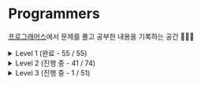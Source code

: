 # Programmers
[프로그래머스](https://programmers.co.kr/learn/challenges)에서 문제를 풀고 공부한 내용을 기록하는 공간 ✍🏻✨  

<details>
<summary> Level 1 (완료 - 55 / 55) </summary>
<div markdown='1'>  
<br>
  
| No. | Title | Type | Blog |
|:------:|:-----:|:----:|:----:|
| 01 | [x만큼 간격이 있는 n개 숫자](https://github.com/limeorange/Programmers_Algorithm/blob/main/Level%201/Lv1_01%20x%EB%A7%8C%ED%81%BC%20%EA%B0%84%EA%B2%A9%EC%9D%B4%20%EC%9E%88%EB%8A%94%20n%EA%B0%9C%20%EC%88%AB%EC%9E%90.ipynb) | 연습문제 | |
| 02 | [직사각형 별찍기](https://github.com/limeorange/Programmers_Algorithm/blob/main/Level%201/Lv1_02%20%EC%A7%81%EC%82%AC%EA%B0%81%ED%98%95%20%EB%B3%84%EC%B0%8D%EA%B8%B0.ipynb) | 연습문제 |
| 03 | [핸드폰 번호 가리기](https://github.com/limeorange/Programmers_Algorithm/blob/main/Level%201/Lv1_03%20%ED%95%B8%EB%93%9C%ED%8F%B0%20%EB%B2%88%ED%98%B8%20%EA%B0%80%EB%A6%AC%EA%B8%B0.ipynb) | 연습문제 |
| 04 | [행렬의 덧셈](https://github.com/limeorange/Programmers_Algorithm/blob/main/Level%201/Lv1_04%20%ED%96%89%EB%A0%AC%EC%9D%98%20%EB%8D%A7%EC%85%88.ipynb) | 연습문제 |
| 05 | [평균 구하기](https://github.com/limeorange/Programmers_Algorithm/blob/main/Level%201/Lv1_05%20%ED%8F%89%EA%B7%A0%20%EA%B5%AC%ED%95%98%EA%B8%B0.ipynb) | 연습문제 |
| 06 | [하샤드 수](https://github.com/limeorange/Programmers_Algorithm/blob/main/Level%201/Lv1_06%20%ED%95%98%EC%83%A4%EB%93%9C%20%EC%88%98.ipynb) | 연습문제 |
| 07 | [최대공약수와 최소공배수](https://github.com/limeorange/Programmers_Algorithm/blob/main/Level%201/Lv1_07%20%EC%B5%9C%EB%8C%80%EA%B3%B5%EC%95%BD%EC%88%98%EC%99%80%20%EC%B5%9C%EC%86%8C%EA%B3%B5%EB%B0%B0%EC%88%98.ipynb) | 연습문제 |
| 08 | [제일 작은 수 제거하기](https://github.com/limeorange/Programmers_Algorithm/blob/main/Level%201/Lv1_08%20%EC%A0%9C%EC%9D%BC%20%EC%9E%91%EC%9D%80%20%EC%88%98%20%EC%A0%9C%EA%B1%B0%ED%95%98%EA%B8%B0.ipynb) | 연습문제 |
| 09 | [정수 내림차순으로 배치하기](https://github.com/limeorange/Programmers_Algorithm/blob/main/Level%201/Lv1_09%20%EC%A0%95%EC%88%98%20%EB%82%B4%EB%A6%BC%EC%B0%A8%EC%88%9C%EC%9C%BC%EB%A1%9C%20%EB%B0%B0%EC%B9%98%ED%95%98%EA%B8%B0.ipynb) | 연습문제 |
| 10 | [콜라츠 추측](https://github.com/limeorange/Programmers_Algorithm/blob/main/Level%201/Lv1_10%20%EC%BD%9C%EB%9D%BC%EC%B8%A0%20%EC%B6%94%EC%B8%A1.ipynb) | 연습문제 |
| 11 | [정수 제곱근 판별](https://github.com/limeorange/Programmers_Algorithm/blob/main/Level%201/Lv1_11%20%EC%A0%95%EC%88%98%20%EC%A0%9C%EA%B3%B1%EA%B7%BC%20%ED%8C%90%EB%B3%84.ipynb) | 연습문제 |
| 12 | [자릿수 더하기](https://github.com/limeorange/Programmers_Algorithm/blob/main/Level%201/Lv1_12%20%EC%9E%90%EB%A6%BF%EC%88%98%20%EB%8D%94%ED%95%98%EA%B8%B0.ipynb) | 연습문제 |
| 13 | [짝수와 홀수](https://github.com/limeorange/Programmers_Algorithm/blob/main/Level%201/Lv1_13%20%EC%A7%9D%EC%88%98%EC%99%80%20%ED%99%80%EC%88%98.ipynb) | 연습문제 |
| 14 | [자연수 뒤집어 배열로 만들기](https://github.com/limeorange/Programmers_Algorithm/blob/main/Level%201/Lv1_14%20%EC%9E%90%EC%97%B0%EC%88%98%20%EB%92%A4%EC%A7%91%EC%96%B4%20%EB%B0%B0%EC%97%B4%EB%A1%9C%20%EB%A7%8C%EB%93%A4%EA%B8%B0.ipynb) | 연습문제 |
| 15 | [이상한 문자 만들기](https://github.com/limeorange/Programmers_Algorithm/blob/main/Level%201/Lv1_15%20%EC%9D%B4%EC%83%81%ED%95%9C%20%EB%AC%B8%EC%9E%90%20%EB%A7%8C%EB%93%A4%EA%B8%B0.ipynb) | 연습문제 |
| 16 | [약수의 합](https://github.com/limeorange/Programmers_Algorithm/blob/main/Level%201/Lv1_16%20%EC%95%BD%EC%88%98%EC%9D%98%20%ED%95%A9.ipynb) |  연습문제 |
| 17 | [문자열을 정수로 바꾸기](https://github.com/limeorange/Programmers_Algorithm/blob/main/Level%201/Lv1_17%20%EB%AC%B8%EC%9E%90%EC%97%B4%EC%9D%84%20%EC%A0%95%EC%88%98%EB%A1%9C%20%EB%B0%94%EA%BE%B8%EA%B8%B0.ipynb) | 연습문제 |
| 18 | [소수 찾기](https://github.com/limeorange/Programmers_Algorithm/blob/main/Level%201/Lv1_18%20%EC%86%8C%EC%88%98%20%EC%B0%BE%EA%B8%B0.ipynb) | 연습문제 |
| 19 | [수박수박수박수박수박수?](https://github.com/limeorange/Programmers_Algorithm/blob/main/Level%201/Lv1_19%20%EC%88%98%EB%B0%95%EC%88%98%EB%B0%95%EC%88%98%EB%B0%95%EC%88%98%EB%B0%95%EC%88%98%EB%B0%95%EC%88%98%3F.ipynb) | 연습문제 |
| 20 | [시저 암호](https://github.com/limeorange/Programmers_Algorithm/blob/main/Level%201/Lv1_20%20%EC%8B%9C%EC%A0%80%20%EC%95%94%ED%98%B8.ipynb) | 연습문제 |
| 21 | [문자열 다루기 기본](https://github.com/limeorange/Programmers_Algorithm/blob/main/Level%201/Lv1_21%20%EB%AC%B8%EC%9E%90%EC%97%B4%20%EB%8B%A4%EB%A3%A8%EA%B8%B0%20%EA%B8%B0%EB%B3%B8.ipynb) | 연습문제 |
| 22 | [서울에서 김서방 찾기](https://github.com/limeorange/Programmers_Algorithm/blob/main/Level%201/Lv1_22%20%EC%84%9C%EC%9A%B8%EC%97%90%EC%84%9C%20%EA%B9%80%EC%84%9C%EB%B0%A9%20%EC%B0%BE%EA%B8%B0.ipynb) | 연습문제 |
| 23 | [문자열 내 p와 y의 개수](https://github.com/limeorange/Programmers_Algorithm/blob/main/Level%201/Lv1_23%20%EB%AC%B8%EC%9E%90%EC%97%B4%20%EB%82%B4%20p%EC%99%80%20y%EC%9D%98%20%EA%B0%9C%EC%88%98.ipynb) | 연습문제 |
| 24 | [문자열 내림차순으로 배치하기](https://github.com/limeorange/Programmers_Algorithm/blob/main/Level%201/Lv1_24%20%EB%AC%B8%EC%9E%90%EC%97%B4%20%EB%82%B4%EB%A6%BC%EC%B0%A8%EC%88%9C%EC%9C%BC%EB%A1%9C%20%EB%B0%B0%EC%B9%98%ED%95%98%EA%B8%B0.ipynb) | 연습문제 |
| 25 | [두 정수 사이의 합](https://github.com/limeorange/Programmers_Algorithm/blob/main/Level%201/Lv1_25%20%EB%91%90%20%EC%A0%95%EC%88%98%20%EC%82%AC%EC%9D%B4%EC%9D%98%20%ED%95%A9.ipynb) | 연습문제 |
| 26 | [문자열 내 마음대로 정렬하기](https://github.com/limeorange/Programmers_Algorithm/blob/main/Level%201/Lv1_26%20%EB%AC%B8%EC%9E%90%EC%97%B4%20%EB%82%B4%20%EB%A7%88%EC%9D%8C%EB%8C%80%EB%A1%9C%20%EC%A0%95%EB%A0%AC%ED%95%98%EA%B8%B0.ipynb) | 연습문제 |
| 27 | [같은 숫자는 싫어](https://github.com/limeorange/Programmers_Algorithm/blob/main/Level%201/Lv1_27%20%EA%B0%99%EC%9D%80%20%EC%88%AB%EC%9E%90%EB%8A%94%20%EC%8B%AB%EC%96%B4.ipynb) | 연습문제 |
| 28 | [나누어 떨어지는 숫자 배열](https://github.com/limeorange/Programmers_Algorithm/blob/main/Level%201/Lv1_28%20%EB%82%98%EB%88%84%EC%96%B4%20%EB%96%A8%EC%96%B4%EC%A7%80%EB%8A%94%20%EC%88%AB%EC%9E%90%20%EB%B0%B0%EC%97%B4.ipynb) | 연습문제 |
| 29 | [가운데 글자 가져오기](https://github.com/limeorange/Programmers_Algorithm/blob/main/Level%201/Lv1_29%20%EA%B0%80%EC%9A%B4%EB%8D%B0%20%EA%B8%80%EC%9E%90%20%EA%B0%80%EC%A0%B8%EC%98%A4%EA%B8%B0.ipynb) | 연습문제 |
| 30 | [2016년](https://github.com/limeorange/Programmers_Algorithm/blob/main/Level%201/Lv1_30%202016%EB%85%84.ipynb) | 연습문제 |
| 31 | [나머지가 1이 되는 수 찾기](https://github.com/limeorange/Programmers_Algorithm/blob/main/Level%201/Lv1_31%20%EB%82%98%EB%A8%B8%EC%A7%80%EA%B0%80%201%EC%9D%B4%20%EB%90%98%EB%8A%94%20%EC%88%98%20%EC%B0%BE%EA%B8%B0.ipynb) | 월간 코드 챌린지 시즌3 |
| 32 | [두 개 뽑아서 더하기](https://github.com/limeorange/Programmers_Algorithm/blob/main/Level%201/Lv1_32%20%EB%91%90%20%EA%B0%9C%20%EB%BD%91%EC%95%84%EC%84%9C%20%EB%8D%94%ED%95%98%EA%B8%B0.ipynb) | 월간 코드 챌린지 시즌1 |
| 33 | [부족한 금액 계산하기](https://github.com/limeorange/Programmers_Algorithm/blob/main/Level%201/Lv1_33%20%EB%B6%80%EC%A1%B1%ED%95%9C%20%EA%B8%88%EC%95%A1%20%EA%B3%84%EC%82%B0%ED%95%98%EA%B8%B0.ipynb) | 위클리 챌린지 |
| 34 | [최소직사각형](https://github.com/limeorange/Programmers_Algorithm/blob/main/Level%201/Lv1_34%20%EC%B5%9C%EC%86%8C%EC%A7%81%EC%82%AC%EA%B0%81%ED%98%95.ipynb) | 위클리 챌린지 |
| 35 | [완주하지 못한 선수](https://github.com/limeorange/Programmers_Algorithm/blob/main/Level%201/Lv1_35%20%EC%99%84%EC%A3%BC%ED%95%98%EC%A7%80%20%EB%AA%BB%ED%95%9C%20%EC%84%A0%EC%88%98.ipynb) | 해시 |
| 36 | [약수의 개수와 덧셈](https://github.com/limeorange/Programmers_Algorithm/blob/main/Level%201/Lv1_36%20%EC%95%BD%EC%88%98%EC%9D%98%20%EA%B0%9C%EC%88%98%EC%99%80%20%EB%8D%A7%EC%85%88.ipynb) | 월간 코드 챌린지 시즌2 |
| 37 | [음양 더하기](https://github.com/limeorange/Programmers_Algorithm/blob/main/Level%201/Lv1_37%20%EC%9D%8C%EC%96%91%20%EB%8D%94%ED%95%98%EA%B8%B0.ipynb) | 월간 코드 챌린지 시즌2 |
| 38 | [K번째수](https://github.com/limeorange/Programmers_Algorithm/blob/main/Level%201/Lv1_38%20K%EB%B2%88%EC%A7%B8%EC%88%98.ipynb) | 정렬 |
| 39 | [없는 숫자 더하기](https://github.com/limeorange/Programmers_Algorithm/blob/main/Level%201/Lv1_39%20%EC%97%86%EB%8A%94%20%EC%88%AB%EC%9E%90%20%EB%8D%94%ED%95%98%EA%B8%B0.ipynb) | 월간 코드 챌린지 시즌3 |
| 40 | [소수 만들기](https://github.com/limeorange/Programmers_Algorithm/blob/main/Level%201/Lv1_40%20%EC%86%8C%EC%88%98%20%EB%A7%8C%EB%93%A4%EA%B8%B0.ipynb) | Summer/Winter Coding(~2018) |
| 41 | [체육복](https://github.com/limeorange/Programmers_Algorithm/blob/main/Level%201/Lv1_41%20%EC%B2%B4%EC%9C%A1%EB%B3%B5.ipynb) | 탐욕법(Greedy) | 
| 42 | [신규 아이디 추천](https://github.com/limeorange/Programmers_Algorithm/blob/main/Level%201/Lv1_42%20%EC%8B%A0%EA%B7%9C%20%EC%95%84%EC%9D%B4%EB%94%94%20%EC%B6%94%EC%B2%9C.ipynb) | 2021 KAKAO BLIND RECRUITMENT |
| 43 | [숫자 문자열과 영단어](https://github.com/limeorange/Programmers_Algorithm/blob/main/Level%201/Lv1_43%20%EC%88%AB%EC%9E%90%20%EB%AC%B8%EC%9E%90%EC%97%B4%EA%B3%BC%20%EC%98%81%EB%8B%A8%EC%96%B4.ipynb) | 2021 카카오 채용연계형 인턴십 |
| 44 | [내적](https://github.com/limeorange/Programmers_Algorithm/blob/main/Level%201/Lv1_44%20%EB%82%B4%EC%A0%81.ipynb) | 월간 코드 챌린지 시즌1 |
| 45 | [모의고사](https://github.com/limeorange/Programmers_Algorithm/blob/main/Level%201/Lv1_45%20%EB%AA%A8%EC%9D%98%EA%B3%A0%EC%82%AC.ipynb) | 완전탐색 |
| 46 | [폰켓몬](https://github.com/limeorange/Programmers_Algorithm/blob/main/Level%201/Lv1_46%20%ED%8F%B0%EC%BC%93%EB%AA%AC.ipynb) | 찾아라 프로그래밍 마에스터 |
| 47 | [예산](https://github.com/limeorange/Programmers_Algorithm/blob/main/Level%201/Lv1_47%20%EC%98%88%EC%82%B0.ipynb) | Summer/Winter Coding(~2018) |
| 48 | [신고 결과 받기](https://github.com/limeorange/Programmers_Algorithm/blob/main/Level%201/Lv1_48%20%EC%8B%A0%EA%B3%A0%20%EA%B2%B0%EA%B3%BC%20%EB%B0%9B%EA%B8%B0.ipynb) | 2022 KAKAO BLIND RECRUITMENT |
| 49 | [실패율](https://github.com/limeorange/Programmers_Algorithm/blob/main/Level%201/Lv1_49%20%EC%8B%A4%ED%8C%A8%EC%9C%A8.ipynb) | 2019 KAKAO BLIND RECRUITMENT |
| 50 | [크레인 인형뽑기 게임](https://github.com/limeorange/Programmers_Algorithm/blob/main/Level%201/Lv1_50%20%ED%81%AC%EB%A0%88%EC%9D%B8%20%EC%9D%B8%ED%98%95%EB%BD%91%EA%B8%B0%20%EA%B2%8C%EC%9E%84.ipynb) | 2019 카카오 개발자 겨울 인턴십 |
| 51 | [[1차] 다트 게임](https://github.com/limeorange/Programmers_Algorithm/blob/main/Level%201/Lv1_51%20%5B1%EC%B0%A8%5D%20%EB%8B%A4%ED%8A%B8%20%EA%B2%8C%EC%9E%84.ipynb) | 2018 KAKAO BLIND RECRUITMENT |
| 52 | [로또의 최고 순위와 최저 순위](https://github.com/limeorange/Programmers_Algorithm/blob/main/Level%201/Lv1_52%20%EB%A1%9C%EB%98%90%EC%9D%98%20%EC%B5%9C%EA%B3%A0%20%EC%88%9C%EC%9C%84%EC%99%80%20%EC%B5%9C%EC%A0%80%20%EC%88%9C%EC%9C%84.ipynb) | 2021 Dev-Matching: 웹 백엔드 개발자(상반기) |
| 53 | [키패드 누르기](https://github.com/limeorange/Programmers_Algorithm/blob/main/Level%201/Lv1_53%20%ED%82%A4%ED%8C%A8%EB%93%9C%20%EB%88%84%EB%A5%B4%EA%B8%B0.ipynb) | 2020 카카오 인턴십 |
| 54 | [3진법 뒤집기](https://github.com/limeorange/Programmers_Algorithm/blob/main/Level%201/Lv1_54%203%EC%A7%84%EB%B2%95%20%EB%92%A4%EC%A7%91%EA%B8%B0.ipynb) | 월간 코드 챌린지 시즌1 |
| 55 | [[1차] 비밀지도](https://github.com/limeorange/Programmers_Algorithm/blob/main/Level%201/Lv1_55%20%5B1%EC%B0%A8%5D%20%EB%B9%84%EB%B0%80%EC%A7%80%EB%8F%84.ipynb) | 2018 KAKAO BLIND RECRUITMENT |

  </div>
</details>


<details>
<summary> Level 2 (진행 중 - 41 / 74) </summary>
<div markdown='1'>  
<br>
  
| No. | Title | Type | Blog |
|:------:|:-----:|:----:|:----:|
| 01 | [최솟값 만들기](https://github.com/limeorange/Programmers_Algorithm/blob/main/Level%202/Lv2_01%20%EC%B5%9C%EC%86%9F%EA%B0%92%20%EB%A7%8C%EB%93%A4%EA%B8%B0.ipynb) | 연습문제 | [🍊](https://velog.io/@limeorange/%ED%94%84%EB%A1%9C%EA%B7%B8%EB%9E%98%EB%A8%B8%EC%8A%A4-Python-%EC%B5%9C%EC%86%9F%EA%B0%92-%EB%A7%8C%EB%93%A4%EA%B8%B0) |
| 02 | [행렬의 곱셈](https://github.com/limeorange/Programmers_Algorithm/blob/main/Level%202/Lv2_02%20%ED%96%89%EB%A0%AC%EC%9D%98%20%EA%B3%B1%EC%85%88.ipynb) | 연습문제 | [🍊](https://velog.io/@limeorange/%ED%94%84%EB%A1%9C%EA%B7%B8%EB%9E%98%EB%A8%B8%EC%8A%A4-Python-%ED%96%89%EB%A0%AC%EC%9D%98-%EA%B3%B1%EC%85%88) |
| 03 | [최댓값과 최솟값](https://github.com/limeorange/Programmers_Algorithm/blob/main/Level%202/Lv2_03%20%EC%B5%9C%EB%8C%93%EA%B0%92%EA%B3%BC%20%EC%B5%9C%EC%86%9F%EA%B0%92.ipynb) | 연습문제 | [🍊](https://velog.io/@limeorange/%ED%94%84%EB%A1%9C%EA%B7%B8%EB%9E%98%EB%A8%B8%EC%8A%A4-Python-%EC%B5%9C%EB%8C%93%EA%B0%92%EA%B3%BC-%EC%B5%9C%EC%86%9F%EA%B0%92) |
| 04 | [N개의 최소공배수](https://github.com/limeorange/Programmers_Algorithm/blob/main/Level%202/Lv2_04%20N%EA%B0%9C%EC%9D%98%20%EC%B5%9C%EC%86%8C%EA%B3%B5%EB%B0%B0%EC%88%98.ipynb) | 연습문제 | [🍊](https://velog.io/@limeorange/%ED%94%84%EB%A1%9C%EA%B7%B8%EB%9E%98%EB%A8%B8%EC%8A%A4-Python-N%EA%B0%9C%EC%9D%98-%EC%B5%9C%EC%86%8C%EA%B3%B5%EB%B0%B0%EC%88%98) |
| 05 | [JadenCase 문자열 만들기](https://github.com/limeorange/Programmers_Algorithm/blob/main/Level%202/Lv2_05%20JadenCase%20%EB%AC%B8%EC%9E%90%EC%97%B4%20%EB%A7%8C%EB%93%A4%EA%B8%B0.ipynb) | 연습문제 | [🍊](https://velog.io/@limeorange/%ED%94%84%EB%A1%9C%EA%B7%B8%EB%9E%98%EB%A8%B8%EC%8A%A4-Python-JadenCase-%EB%AC%B8%EC%9E%90%EC%97%B4-%EB%A7%8C%EB%93%A4%EA%B8%B0) |
| 06 | [숫자의 표현](https://github.com/limeorange/Programmers_Algorithm/blob/main/Level%202/Lv2_06%20%EC%88%AB%EC%9E%90%EC%9D%98%20%ED%91%9C%ED%98%84.ipynb) | 연습문제 | [🍊](https://velog.io/@limeorange/%ED%94%84%EB%A1%9C%EA%B7%B8%EB%9E%98%EB%A8%B8%EC%8A%A4-Python-%EC%88%AB%EC%9E%90%EC%9D%98-%ED%91%9C%ED%98%84) |
| 07 | [모음 사전](https://github.com/limeorange/Programmers_Algorithm/blob/main/Level%202/Lv2_07%20%EB%AA%A8%EC%9D%8C%20%EC%82%AC%EC%A0%84.ipynb) | 위클리 챌린지 | [🍊](https://velog.io/@limeorange/%ED%94%84%EB%A1%9C%EA%B7%B8%EB%9E%98%EB%A8%B8%EC%8A%A4-Python-dky9qcpp) |
| 08 | [올바른 괄호](https://github.com/limeorange/Programmers_Algorithm/blob/main/Level%202/Lv2_08%20%EC%98%AC%EB%B0%94%EB%A5%B8%20%EA%B4%84%ED%98%B8.ipynb) | 연습문제 | [🍊](https://velog.io/@limeorange/%ED%94%84%EB%A1%9C%EA%B7%B8%EB%9E%98%EB%A8%B8%EC%8A%A4-Python-%EC%98%AC%EB%B0%94%EB%A5%B8-%EA%B4%84%ED%98%B8) |
| 09 | [오픈채팅방](https://github.com/limeorange/Programmers_Algorithm/blob/main/Level%202/Lv2_09%20%EC%98%A4%ED%94%88%EC%B1%84%ED%8C%85%EB%B0%A9.ipynb) | 2019 KAKAO BLIND RECRUITMENT | [🍊](https://velog.io/@limeorange/%ED%94%84%EB%A1%9C%EA%B7%B8%EB%9E%98%EB%A8%B8%EC%8A%A4-Python-%EC%98%A4%ED%94%88%EC%B1%84%ED%8C%85%EB%B0%A9) |
| 10 | [기능 개발](https://github.com/limeorange/Programmers_Algorithm/blob/main/Level%202/Lv2_10%20%EA%B8%B0%EB%8A%A5%20%EA%B0%9C%EB%B0%9C.ipynb) | 스택/큐 | [🍊](https://velog.io/@limeorange/%ED%94%84%EB%A1%9C%EA%B7%B8%EB%9E%98%EB%A8%B8%EC%8A%A4-Python-%EA%B8%B0%EB%8A%A5-%EA%B0%9C%EB%B0%9C) |
| 11 | [수식 최대화](https://github.com/limeorange/Programmers_Algorithm/blob/main/Level%202/Lv2_11%20%EC%88%98%EC%8B%9D%20%EC%B5%9C%EB%8C%80%ED%99%94.ipynb) | 2020 카카오 인턴십 | [🍊](https://velog.io/@limeorange/%ED%94%84%EB%A1%9C%EA%B7%B8%EB%9E%98%EB%A8%B8%EC%8A%A4-Python-%EC%88%98%EC%8B%9D-%EC%B5%9C%EB%8C%80%ED%99%94) |
| 12 | [[1차] 뉴스 클러스터링](https://github.com/limeorange/Programmers_Algorithm/blob/main/Level%202/Lv2_12%20%5B1%EC%B0%A8%5D%20%EB%89%B4%EC%8A%A4%20%ED%81%B4%EB%9F%AC%EC%8A%A4%ED%84%B0%EB%A7%81.ipynb) | 2018 KAKAO BLIND RECRUITMENT | [🍊](https://velog.io/@limeorange/%ED%94%84%EB%A1%9C%EA%B7%B8%EB%9E%98%EB%A8%B8%EC%8A%A4-Python-1%EC%B0%A8-%EB%89%B4%EC%8A%A4-%ED%81%B4%EB%9F%AC%EC%8A%A4%ED%84%B0%EB%A7%81) |
| 13 | [다음 큰 숫자](https://github.com/limeorange/Programmers_Algorithm/blob/main/Level%202/Lv2_13%20%EB%8B%A4%EC%9D%8C%20%ED%81%B0%20%EC%88%AB%EC%9E%90.ipynb) | 연습문제 | [🍊](https://velog.io/@limeorange/%ED%94%84%EB%A1%9C%EA%B7%B8%EB%9E%98%EB%A8%B8%EC%8A%A4-Python-%EB%8B%A4%EC%9D%8C-%ED%81%B0-%EC%88%AB%EC%9E%90) |
| 14 | [피보나치 수](https://github.com/limeorange/Programmers_Algorithm/blob/main/Level%202/Lv2_14%20%ED%94%BC%EB%B3%B4%EB%82%98%EC%B9%98%20%EC%88%98.ipynb) | 연습문제 | [🍊](https://velog.io/@limeorange/%ED%94%84%EB%A1%9C%EA%B7%B8%EB%9E%98%EB%A8%B8%EC%8A%A4-Python-%ED%94%BC%EB%B3%B4%EB%82%98%EC%B9%98-%EC%88%98) |
| 15 | [피로도](https://github.com/limeorange/Programmers_Algorithm/blob/main/Level%202/Lv2_15%20%ED%94%BC%EB%A1%9C%EB%8F%84.ipynb) | 위클리 챌린지 | [🍊](https://velog.io/@limeorange/%ED%94%84%EB%A1%9C%EA%B7%B8%EB%9E%98%EB%A8%B8%EC%8A%A4-Python-%ED%94%BC%EB%A1%9C%EB%8F%84) |
| 16 | [스킬트리](https://github.com/limeorange/Programmers_Algorithm/blob/main/Level%202/Lv2_16%20%EC%8A%A4%ED%82%AC%ED%8A%B8%EB%A6%AC.ipynb) | Summer/Winter Coding(~2018) | [🍊](https://velog.io/@limeorange/%ED%94%84%EB%A1%9C%EA%B7%B8%EB%9E%98%EB%A8%B8%EC%8A%A4-Python-%EC%8A%A4%ED%82%AC%ED%8A%B8%EB%A6%AC) |
| 17 | [전화번호 목록](https://github.com/limeorange/Programmers_Algorithm/blob/main/Level%202/Lv2_17%20%EC%A0%84%ED%99%94%EB%B2%88%ED%98%B8%20%EB%AA%A9%EB%A1%9D.ipynb) | 해시 | [🍊](https://velog.io/@limeorange/%EC%A0%84%ED%99%94%EB%B2%88%ED%98%B8-%EB%AA%A9%EB%A1%9D) |
| 18 | [가장 큰 수](https://github.com/limeorange/Programmers_Algorithm/blob/main/Level%202/Lv2_18%20%EA%B0%80%EC%9E%A5%20%ED%81%B0%20%EC%88%98.ipynb) | 정렬 | [🍊](https://velog.io/@limeorange/%ED%94%84%EB%A1%9C%EA%B7%B8%EB%9E%98%EB%A8%B8%EC%8A%A4-Python-%EA%B0%80%EC%9E%A5-%ED%81%B0-%EC%88%98) |
| 19 | [영어 끝말잇기](https://github.com/limeorange/Programmers_Algorithm/blob/main/Level%202/Lv2_19%20%EC%98%81%EC%96%B4%20%EB%81%9D%EB%A7%90%EC%9E%87%EA%B8%B0.ipynb) | Summer/Winter Coding(~2018) | [🍊](https://velog.io/@limeorange/%ED%94%84%EB%A1%9C%EA%B7%B8%EB%9E%98%EB%A8%B8%EC%8A%A4-Python-%EC%98%81%EC%96%B4-%EB%81%9D%EB%A7%90%EC%9E%87%EA%B8%B0) |
| 20 | [위장](https://github.com/limeorange/Programmers_Algorithm/blob/main/Level%202/Lv2_20%20%EC%9C%84%EC%9E%A5.ipynb) | 해시 | [🍊](https://velog.io/@limeorange/%ED%94%84%EB%A1%9C%EA%B7%B8%EB%9E%98%EB%A8%B8%EC%8A%A4-Python-%EC%9C%84%EC%9E%A5) |
| 21 | [메뉴 리뉴얼](https://github.com/limeorange/Programmers_Algorithm/blob/main/Level%202/Lv2_21%20%EB%A9%94%EB%89%B4%20%EB%A6%AC%EB%89%B4%EC%96%BC.ipynb) | 2021 KAKAO BLIND RECRUITMENT | [🍊](https://velog.io/@limeorange/%ED%94%84%EB%A1%9C%EA%B7%B8%EB%9E%98%EB%A8%B8%EC%8A%A4-Python-%EB%A9%94%EB%89%B4-%EB%A6%AC%EB%89%B4%EC%96%BC) |
| 22 | [소수 찾기](https://github.com/limeorange/Programmers_Algorithm/blob/main/Level%202/Lv2_22%20%EC%86%8C%EC%88%98%20%EC%B0%BE%EA%B8%B0.ipynb) | 완전탐색 | [🍊](https://velog.io/@limeorange/%ED%94%84%EB%A1%9C%EA%B7%B8%EB%9E%98%EB%A8%B8%EC%8A%A4-Python-%EC%86%8C%EC%88%98-%EC%B0%BE%EA%B8%B0) |
| 23 | [카펫](https://github.com/limeorange/Programmers_Algorithm/blob/main/Level%202/Lv2_23%20%EC%B9%B4%ED%8E%AB.ipynb) | 완전탐색 | [🍊](https://velog.io/@limeorange/%ED%94%84%EB%A1%9C%EA%B7%B8%EB%9E%98%EB%A8%B8%EC%8A%A4-Python-%EC%B9%B4%ED%8E%AB) |
| 24 | [H-Index](https://github.com/limeorange/Programmers_Algorithm/blob/main/Level%202/Lv2_24%20H-Index.ipynb) | 정렬 | [🍊](https://velog.io/@limeorange/%ED%94%84%EB%A1%9C%EA%B7%B8%EB%9E%98%EB%A8%B8%EC%8A%A4-Python-3mqbufc3) |
| 25 | [더 맵게](https://github.com/limeorange/Programmers_Algorithm/blob/main/Level%202/Lv2_25%20%EB%8D%94%20%EB%A7%B5%EA%B2%8C.ipynb) | 힙(Heap) | [🍊](https://velog.io/@limeorange/%ED%94%84%EB%A1%9C%EA%B7%B8%EB%9E%98%EB%A8%B8%EC%8A%A4-Python-%EB%8D%94-%EB%A7%B5%EA%B2%8C) |
| 26 | [[3차] 파일명 정렬](https://github.com/limeorange/Programmers_Algorithm/blob/main/Level%202/Lv2_26%20%5B3%EC%B0%A8%5D%20%ED%8C%8C%EC%9D%BC%EB%AA%85%20%EC%A0%95%EB%A0%AC.ipynb) | 2018 KAKAO BLIND RECRUITMENT | [🍊](https://velog.io/@limeorange/%ED%94%84%EB%A1%9C%EA%B7%B8%EB%9E%98%EB%A8%B8%EC%8A%A4-Python-3%EC%B0%A8-%ED%8C%8C%EC%9D%BC%EB%AA%85-%EC%A0%95%EB%A0%AC) |
| 27 | [[1차] 프렌즈4블록](https://github.com/limeorange/Programmers_Algorithm/blob/main/Level%202/Lv2_27%20%5B1%EC%B0%A8%5D%20%ED%94%84%EB%A0%8C%EC%A6%884%EB%B8%94%EB%A1%9D.ipynb) | 2018 KAKAO BLIND RECRUITMENT | [🍊](https://velog.io/@limeorange/%ED%94%84%EB%A1%9C%EA%B7%B8%EB%9E%98%EB%A8%B8%EC%8A%A4-Python-1%EC%B0%A8-%ED%94%84%EB%A0%8C%EC%A6%884%EB%B8%94%EB%A1%9D) |
| 28 | [다리를 지나는 트럭](https://github.com/limeorange/Programmers_Algorithm/blob/main/Level%202/Lv2_28%20%EB%8B%A4%EB%A6%AC%EB%A5%BC%20%EC%A7%80%EB%82%98%EB%8A%94%20%ED%8A%B8%EB%9F%AD.ipynb) | 스택/큐 | [🍊](https://velog.io/@limeorange/%ED%94%84%EB%A1%9C%EA%B7%B8%EB%9E%98%EB%A8%B8%EC%8A%A4-Python-%EB%8B%A4%EB%A6%AC%EB%A5%BC-%EC%A7%80%EB%82%98%EB%8A%94-%ED%8A%B8%EB%9F%AD) |
| 29 | [줄 서는 방법](https://github.com/limeorange/Programmers_Algorithm/blob/main/Level%202/Lv2_29%20%EC%A4%84%20%EC%84%9C%EB%8A%94%20%EB%B0%A9%EB%B2%95.ipynb) | 연습문제 | [🍊](https://velog.io/@limeorange/%ED%94%84%EB%A1%9C%EA%B7%B8%EB%9E%98%EB%A8%B8%EC%8A%A4-Python-%EC%A4%84-%EC%84%9C%EB%8A%94-%EB%B0%A9%EB%B2%95) |
| 30 | [프린터](https://github.com/limeorange/Programmers_Algorithm/blob/main/Level%202/Lv2_30%20%ED%94%84%EB%A6%B0%ED%84%B0.ipynb) | 스택/큐 | [🍊](https://velog.io/@limeorange/%ED%94%84%EB%A1%9C%EA%B7%B8%EB%9E%98%EB%A8%B8%EC%8A%A4-Python-%ED%94%84%EB%A6%B0%ED%84%B0) |
| 31 | [멀리 뛰기](https://github.com/limeorange/Programmers_Algorithm/blob/main/Level%202/Lv2_31%20%EB%A9%80%EB%A6%AC%20%EB%9B%B0%EA%B8%B0.ipynb) | 연습문제 | [🍊](https://velog.io/@limeorange/%ED%94%84%EB%A1%9C%EA%B7%B8%EB%9E%98%EB%A8%B8%EC%8A%A4-Python-%EB%A9%80%EB%A6%AC-%EB%9B%B0%EA%B8%B0) |
| 32 | [구명보트](https://github.com/limeorange/Programmers_Algorithm/blob/main/Level%202/Lv2_32%20%EA%B5%AC%EB%AA%85%EB%B3%B4%ED%8A%B8.ipynb) | 탐욕법(Greedy) | [🍊](https://velog.io/@limeorange/%ED%94%84%EB%A1%9C%EA%B7%B8%EB%9E%98%EB%A8%B8%EC%8A%A4-Python-%EA%B5%AC%EB%AA%85%EB%B3%B4%ED%8A%B8) |
| 33 | [주식가격](https://github.com/limeorange/Programmers_Algorithm/blob/main/Level%202/Lv2_33%20%EC%A3%BC%EC%8B%9D%EA%B0%80%EA%B2%A9.ipynb) | 스택/큐 | [🍊](https://velog.io/@limeorange/%ED%94%84%EB%A1%9C%EA%B7%B8%EB%9E%98%EB%A8%B8%EC%8A%A4-Python-%EC%A3%BC%EC%8B%9D%EA%B0%80%EA%B2%A9) |
| 34 | [큰 수 만들기](https://github.com/limeorange/Programmers_Algorithm/blob/main/Level%202/Lv2_34%20%ED%81%B0%20%EC%88%98%20%EB%A7%8C%EB%93%A4%EA%B8%B0.ipynb) | 탐욕법(Greedy) | [🍊](https://velog.io/@limeorange/%ED%94%84%EB%A1%9C%EA%B7%B8%EB%9E%98%EB%A8%B8%EC%8A%A4Python-x%EB%A7%8C%ED%81%BC-%EA%B0%84%EA%B2%A9%EC%9D%B4-%EC%9E%88%EB%8A%94-n%EA%B0%9C-%EC%88%AB%EC%9E%90-84mkrvun) |
| 35 | [짝지어 제거하기](https://github.com/limeorange/Programmers_Algorithm/blob/main/Level%202/Lv2_35%20%EC%A7%9D%EC%A7%80%EC%96%B4%20%EC%A0%9C%EA%B1%B0%ED%95%98%EA%B8%B0.ipynb) | 2017 팁스타운 | [🍊](https://velog.io/@limeorange/%ED%94%84%EB%A1%9C%EA%B7%B8%EB%9E%98%EB%A8%B8%EC%8A%A4-Python-%EC%A7%9D%EC%A7%80%EC%96%B4-%EC%A0%9C%EA%B1%B0%ED%95%98%EA%B8%B0) |
| 36 | [주차 요금 계산](https://github.com/limeorange/Programmers_Algorithm/blob/main/Level%202/Lv2_36%20%EC%A3%BC%EC%B0%A8%20%EC%9A%94%EA%B8%88%20%EA%B3%84%EC%82%B0.ipynb) | 2022 KAKAO BLIND RECRUITMENT | [🍊](https://velog.io/@limeorange/%ED%94%84%EB%A1%9C%EA%B7%B8%EB%9E%98%EB%A8%B8%EC%8A%A4-Python-%EC%A3%BC%EC%B0%A8-%EC%9A%94%EA%B8%88-%EA%B3%84%EC%82%B0) |
| 37 | [순위 검색](https://github.com/limeorange/Programmers_Algorithm/blob/main/Level%202/Lv2_37%20%EC%88%9C%EC%9C%84%20%EA%B2%80%EC%83%89.ipynb) | 2021 KAKAO BLIND RECRUITMENT | [🍋]() |
| 38 | [가장 큰 정사각형 찾기](https://github.com/limeorange/Programmers_Algorithm/blob/main/Level%202/Lv2_38%20%EA%B0%80%EC%9E%A5%20%ED%81%B0%20%EC%A0%95%EC%82%AC%EA%B0%81%ED%98%95%20%EC%B0%BE%EA%B8%B0.ipynb) | 연습문제 | [🍋]() |
| 39 | [멀쩡한 사각형](https://github.com/limeorange/Programmers_Algorithm/blob/main/Level%202/Lv2_39%20%EB%A9%80%EC%A9%A1%ED%95%9C%20%EC%82%AC%EA%B0%81%ED%98%95.ipynb) | Summer/Winter Coding(2019) | [🍋]() |
| 40 | [[3차] 방금그곡](https://github.com/limeorange/Programmers_Algorithm/blob/main/Level%202/Lv2_40%20%5B3%EC%B0%A8%5D%20%EB%B0%A9%EA%B8%88%EA%B7%B8%EA%B3%A1.ipynb) | 2018 KAKAO BLIND RECRUITMENT | [🍋]() |
| 41 | [땅따먹기](https://github.com/limeorange/Programmers_Algorithm/blob/main/Level%202/Lv2_41%20%EB%95%85%EB%94%B0%EB%A8%B9%EA%B8%B0.ipynb) | 연습문제 | [🍋]() |
| 42 |  |  |  |
  
  </div>
</details>

<details>
<summary> Level 3 (진행 중 - 1 / 51) </summary>
<div markdown='1'>  
<br>
  
| No. | Title | Type | Blog |
|:------:|:-----:|:----:|:----:|
| 01 | [보석 쇼핑](https://github.com/limeorange/Programmers_Algorithm/blob/main/Level%203/Lv3_01%20%EB%B3%B4%EC%84%9D%20%EC%87%BC%ED%95%91.ipynb) | 2020 카카오 인턴십 ||

 </div>
</details>
